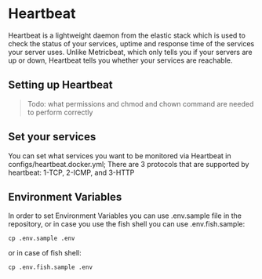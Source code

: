 # Heartbeat

Heartbeat is a lightweight daemon from the elastic stack which is used to check the status of your services, uptime and response time of the services your server uses. Unlike Metricbeat, which only tells you if your servers are up or down, Heartbeat tells you whether your services are reachable.

## Setting up Heartbeat

> Todo: what permissions and chmod and chown command are needed to perform correctly

## Set your services

You can set what services you want to be monitored via Heartbeat in configs/heartbeat.docker.yml;
There are 3 protocols that are supported by heartbeat: 1-TCP, 2-ICMP, and 3-HTTP

## Environment Variables
In order to set Environment Variables you can use .env.sample file in the repository, or in case you use the fish shell you can use .env.fish.sample:

`cp .env.sample .env`

or in case of fish shell:

`cp .env.fish.sample .env`